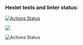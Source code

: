 ### Hexlet tests and linter status:
[![Actions Status](https://github.com/sergye/java-project-lvl1/actions/workflows/hexlet-check.yml/badge.svg)](https://github.com/sergye/java-project-lvl1/actions)

<a href="https://codeclimate.com/github/sergye/java-project-lvl1/maintainability"><img src="https://api.codeclimate.com/v1/badges/a99a88d28ad37a79dbf6/maintainability" /></a>

![Actions Status](https://github.com/sergye/java-project-lvl1/actions/workflows/github-actions.yml/badge.svg)
